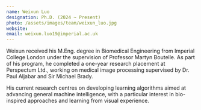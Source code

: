 ```yaml
---
name: Weixun Luo
designation: Ph.D. (2024 ~ Present)
photo: /assets/images/team/weixun_luo.jpg
website: 
email: weixun.luo19@imperial.ac.uk
---
```

Weixun received his M.Eng. degree in Biomedical Engineering from Imperial College London under the supervision of Professor Martyn Boutelle. As part of his program, he completed a one-year research placement at Perspectum Ltd., working on medical image processing supervised by Dr. Paul Aljabar and Sir Michael Brady.

His current research centres on developing learning algorithms aimed at advancing general machine intelligence, with a particular interest in bio-inspired approaches and learning from visual experience.